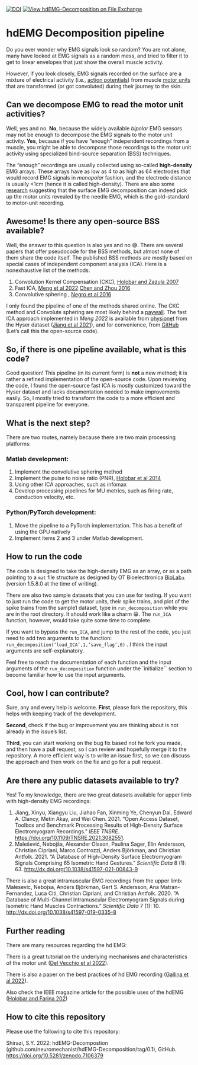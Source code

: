 [![DOI](https://zenodo.org/badge/535755204.svg)](https://zenodo.org/badge/latestdoi/535755204)
[![View hdEMG-Decomposition on File Exchange](https://www.mathworks.com/matlabcentral/images/matlab-file-exchange.svg)](https://www.mathworks.com/matlabcentral/fileexchange/117970-hdemg-decomposition)

# hdEMG Decomposition pipeline

Do you ever wonder why EMG signals look so random?
You are not alone, many have looked at EMG signals as a random mess, and tried to filter it to get to linear envelopes that just show the overall muscle activity.

However, if you look closely, EMG signals recorded on the surface are a mixture of electrical activity (i.e., [action potentials](https://en.wikipedia.org/wiki/Action_potential))  from muscle [motor units](https://en.wikipedia.org/wiki/Motor_unit) that are transformed (or got convoluted) during their journey to the skin.

## Can we decompose EMG to read the motor unit activities?

Well, yes and no. **No**, because the widely available *bipolar* EMG sensors may not be enough to decompose the EMG signals to the motor unit activity. **Yes**, because if you have “enough” independent recordings from a muscle, you might be able to decompose those recordings to the motor unit activity using specialized bind-source separation (BSS) techniques. 

The “enough” recordings are usually collected using so-called **high-density** EMG arrays. These arrays have as low as 4 to as high as 64 electrodes that would record EMG signals in *monopolar* fashion, and the electrode distance is usually <1cm (hence it is called high-density). There are also some [research](https://ieeexplore.ieee.org/document/5409593) suggesting that the surface EMG decomposition can indeed pick up the motor units revealed by the needle EMG, which is the gold-standard to motor-unit recording.

## Awesome! Is there any open-source BSS available?

Well, the answer to this question is also yes and no 😅. There are several papers that offer pseudocode for the BSS methods, but almost none of them share the code itself.  The published BSS methods are mostly based on special cases of independent component analysis (ICA). Here is a nonexhaustive list of the methods:

1. Convolution Kernel Compensation (CKC), [Holobar and Zazula 2007](https://ieeexplore.ieee.org/document/4291854)
2. Fast ICA,  [ Meng et al 2022](https://doi.org/10.1016/j.bspc.2022.103615) [Chen and Zhou 2016](https://ieeexplore.ieee.org/document/7058391)
3. Convolutive sphering , [Negro et al 2016](https://iopscience.iop.org/article/10.1088/1741-2560/13/2/026027)

I only found the pipeline of one of the methods shared online. The CKC method and Convolute sphering are most likely behind a [paywall](https://demuse.feri.um.si/). The fast ICA approach implemented in *Meng 2022* is available from [physionet](https://physionet.org/content/hd-semg/1.0.0/) from the Hyser dataset ([Jiang et al 2021](https://ieeexplore.ieee.org/document/9438637)), and for convenience, from [GitHub](https://github.com/neuromechanist/fastICA_EMG_decomp) (Let’s call this the open-source code). 

## So, if there is one pipeline available, what is this code?

Good question! This pipeline (in its current form) is **not** a new method; it is rather a refined implementation of the open-source code. Upon reviewing the code, I found the open-source fast ICA is mostly customized toward the Hyser dataset and lacks documentation needed to make improvements easily. So, I mostly tried to transform the code to a more efficient and transparent pipeline for everyone.

## What is the next step?

There are two routes, namely because there are two main processing platforms:

### Matlab development:

1. Implement the convolutive sphering method
2. Implement the pulse to noise ratio (PNR), [Holobar et al 2014](https://iopscience.iop.org/article/10.1088/1741-2560/11/1/016008/meta)
3. Using other ICA approaches, such as infomax
4. Develop processing pipelines for MU metrics, such as firing rate, conduction velocity, etc.

### Python/PyTorch development:

1. Move the pipeline to a PyTorch implementation. This has a benefit of using the GPU natively
2. Implement items 2 and 3 under Matlab development.

## How to run the code

The code is designed to take the high-density EMG as an array, or as a path pointing to a `mat` file structure as designed by OT Bioelecttronica [BioLab+](https://otbioelettronica.it/files/47/Software/129/OTBiolab-v1580.exe)(version 1.5.8.0 at the time of writing).

There are also two sample datasets that you can use for testing.
If you want to just run the code to get the motor units, their spike trains, and plot of the spike trains from the sample1 dataset, type in `run_decomposition` while you are in the root directory. It should work like a charm 😁. The `run_ICA` function, however, would take quite some time to complete.

If you want to bypass the `run_ICA`, and jump to the rest of the code, you just need to add two arguments to the function: `run_decomposition(‘load_ICA’,1,’save_flag’,0)` . I think the input arguments are self-explanatory.

Feel free to reach the documentation of each function and the input arguments of the `run_decomposition` function under the `initialize`` section to become familiar how to use the input arguments.

## Cool, how I can contribute?

Sure, any and every help is welcome.
**First**, please fork the repository, this helps with keeping track of the development. 

**Second**, check if the bug or improvement you are thinking about is not already in the issue’s list.

**Third**, you can start working on the bug fix based not he fork you made, and then have a pull request, so I can review and hopefully merge it to the repository. A more efficient way is to write an issue first, so we can discuss the approach and then work on the fix and go for a pull request.

## Are there any public datasets available to try?

Yes! To my knowledge, there are two great datasets available for upper limb with high-density EMG recordings:

1. Jiang, Xinyu, Xiangyu Liu, Jiahao Fan, Xinming Ye, Chenyun Dai, Edward A. Clancy, Metin Akay, and Wei Chen. 2021. “Open Access Dataset, Toolbox and Benchmark Processing Results of High-Density Surface Electromyogram Recordings.” *IEEE TNSRE*. https://doi.org/10.1109/TNSRE.2021.3082551.
2. Malešević, Nebojša, Alexander Olsson, Paulina Sager, Elin Andersson, Christian Cipriani, Marco Controzzi, Anders Björkman, and Christian Antfolk. 2021. “A Database of High-Density Surface Electromyogram Signals Comprising 65 Isometric Hand Gestures.” *Scientific Data* 8 (1): 63. http://dx.doi.org/10.1038/s41597-021-00843-9

There is also a great intramuscular EMG recordings from the upper limb:
Malesevic, Nebojsa, Anders Björkman, Gert S. Andersson, Ana Matran-Fernandez, Luca Citi, Christian Cipriani, and Christian Antfolk. 2020. “A Database of Multi-Channel Intramuscular Electromyogram Signals during Isometric Hand Muscles Contractions.” *Scientific Data* 7 (1): 10. http://dx.doi.org/10.1038/s41597-019-0335-8

## Further reading

There are many resources regarding the hd EMG:

There is a great tutorial on the underlying mechanisms and characteristics of the motor unit ([Del Vecchio et al 2022](http://dx.doi.org/10.1016/j.jelekin.2020.102426)).

There is also a paper on the best practices of hd EMG recording ([Gallina et al 2022](http://dx.doi.org/10.1016/j.jelekin.2022.102656)).

Also check the IEEE magazine article for the possible uses of the hdEMG ([Holobar and Farina 202](http://dx.doi.org/10.1109/MSP.2021.3057051))

## How to cite this repository

Please use the following to cite this repository:

Shirazi, S.Y. 2022: hdEMG-Decompostion (github.com/neuromechanist/hdEMG-Decomposition/tag/0.1), GitHub. https://doi.org/10.5281/zenodo.7106379